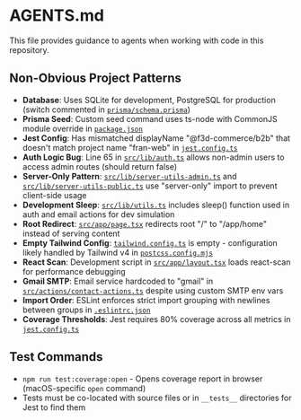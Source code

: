 # AGENTS.md

This file provides guidance to agents when working with code in this repository.

## Non-Obvious Project Patterns

- **Database**: Uses SQLite for development, PostgreSQL for production (switch commented in [`prisma/schema.prisma`](prisma/schema.prisma:5-16))
- **Prisma Seed**: Custom seed command uses ts-node with CommonJS module override in [`package.json`](package.json:6)
- **Jest Config**: Has mismatched displayName "@f3d-commerce/b2b" that doesn't match project name "fran-web" in [`jest.config.ts`](jest.config.ts:9)
- **Auth Logic Bug**: Line 65 in [`src/lib/auth.ts`](src/lib/auth.ts:65) allows non-admin users to access admin routes (should return false)
- **Server-Only Pattern**: [`src/lib/server-utils-admin.ts`](src/lib/server-utils-admin.ts:1) and [`src/lib/server-utils-public.ts`](src/lib/server-utils-public.ts:1) use "server-only" import to prevent client-side usage
- **Development Sleep**: [`src/lib/utils.ts`](src/lib/utils.ts:8-11) includes sleep() function used in auth and email actions for dev simulation
- **Root Redirect**: [`src/app/page.tsx`](src/app/page.tsx:4) redirects root "/" to "/app/home" instead of serving content
- **Empty Tailwind Config**: [`tailwind.config.ts`](tailwind.config.ts) is empty - configuration likely handled by Tailwind v4 in [`postcss.config.mjs`](postcss.config.mjs:4)
- **React Scan**: Development script in [`src/app/layout.tsx`](src/app/layout.tsx:64-67) loads react-scan for performance debugging
- **Gmail SMTP**: Email service hardcoded to "gmail" in [`src/actions/contact-actions.ts`](src/actions/contact-actions.ts:15) despite using custom SMTP env vars
- **Import Order**: ESLint enforces strict import grouping with newlines between groups in [`.eslintrc.json`](eslintrc.json:16-35)
- **Coverage Thresholds**: Jest requires 80% coverage across all metrics in [`jest.config.ts`](jest.config.ts:39-46)

## Test Commands

- `npm run test:coverage:open` - Opens coverage report in browser (macOS-specific `open` command)
- Tests must be co-located with source files or in `__tests__` directories for Jest to find them
